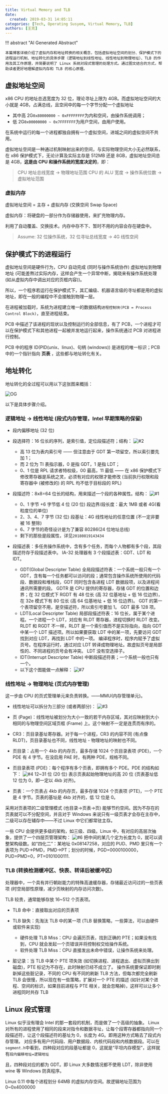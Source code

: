 ```yaml
---
title: Virtual Memory and TLB
date:
  created: 2019-03-31 14:05:11
categories: [Tech, Operating Susyem, Virtual Memory, TLB]
authors: [王克]
---
```


!!! abstract "AI Generated Abstract"

    本篇博客详细介绍了虚拟内存和地址转换的相关概念，包括虚拟地址空间的划分、保护模式下的进程运行机制、地址转化的具体步骤（逻辑地址到线性地址、线性地址到物理地址）、TLB 的作用及其工作原理，并简要说明了 Linux 系统对段式管理的处理方式。通过图文结合的方式，帮助读者更好地理解虚拟内存和 TLB 的核心原理。

<!-- more -->

## 虚拟地址空间

x86 CPU 的地址总选宽度为 32 位，理论寻址上限为 4GB。而虚拟地址空间的大小就是 4GB，占满总线，且空间中的每一个字节分配一个虚拟地址

* 其中高 2G`0x80000000 ~ 0xFFFFFFFF`为内和空间，由操作系统调用；
* 低 2G`0x00000000 ~ 0x7FFFFFFF`为用户空间，由用户使用。

在系统中运行的每一个进程都独自拥有一个虚拟空间，进城之间的虚拟空间不共用。

虚拟地址空间是一种通过机制映射出来的空间，与实际物理空间大小无必然联系，在 x86 保护模式下，无论计算及实际主存是 512MB 还是 8GB，虚拟地址空间总是 4GB，**这是由 CPU 和操作系统的宽度决定的**，即：

> CPU 地址总线宽度 → 物理地址范围
> CPU 的 ALU 宽度 → 操作系统位数 → 虚拟地址范围

### 虚拟内存

虚拟地址空间 = 主存 + 虚拟内存 (交换空间 Swap Space)

虚拟内存：将硬盘的一部分作为存储器使用，来扩充物理内存。

利用了自动覆盖、交换技术。内存中存不下、暂时不用的内容会存在硬盘中。

> Assume: 32 位操作系统，32 位寻址总线宽度 → 4G 线性空间

## 保护模式下的进程运行

虚拟地址空间是硬件行为，CPU 自动完成 (同时与操作系统协作) 虚拟地址到物理地址 (可能差熬过实际内存，这样会产生一个异常中断，揭晓来有操作系统处理 (如从虚拟内存中调出对应的页框内容))。

所以，一个程序若运行在保护模式下，其汇编级、机器语言级的寻址都是用的虚拟地址，即在一般的编程中不会接触到物理一层。

在进程被加载时，系统为进程建立唯一的数据结构`进程控制块(PCB = Process Control Block)`，直至进程结束。

PCB 中描述了该进程的现状以及控制运行的全部信息，有了 PCB，一个进程才可以在保护模式下和其他进程一起被并发地运行起来，操作系统通过 PCB 对进程进行控制。

PCB 中的程序 ID(PID(unix、linux)、句柄 (windows)) 是进程的唯一标识；PCB 中的一个指针指向 **页表** ，这些都与地址转化有关。

## 地址转化

地址转化的全过程可以用以下这张图来概括：

![OG](./03-31-Virtual-Memory-and-TLB.assets/OG.webp)

以下是具体步骤介绍。

### 逻辑地址 → 线性地址 (段式内存管理，Intel 早期策略的保留)

* 段内偏移地址 (32 位)

* 段选择符：16 位长的序列，是索引值，定位段描述符；结构：
  ![#2](./03-31-Virtual-Memory-and-TLB.assets/%232.webp)
    * 高 13 位为表内索引号 —— 但注意由于 GDT 第一项留空，所以索引要先加 1；
    * 而 2 位为 TI 表指示器，0 是指 GDT，1 是指 LDT；
    * 0、1 位是 RPL 请求者特权级，00 最高，11 最低 —— 在 x86 保护模式下修改寄存器是系统之灵，必须有对应的权限才能修改 (当前执行权限和段寄存器中 (被修改的) 的 RPL 均不低于目标段的 RPL)

* 段描述符：8x8=64 位长的结构，用来描述一个段的各种属性。结构：
   ![#1](./03-31-Virtual-Memory-and-TLB.assets/%231.webp)
    * 0、1 字节 +6 字节低 4 位 (20 位) 段边界/段长度：最大 1MB 或者 4G(看粒度位的单位)
    * 2、3、4、7 字节 (32 位) 段基址：4G 线性地址的任意位置 (不一定非要被 16 整除)
    * 6、7 字节的奇怪设计是为了兼容 80286(24 位地址总线)
    * 剩下的那些是段属性，详见`20180819143434`

* 段描述表：多任务操作系统中，含有多个任务，而每个人物都有多个段，其段描述符存于段描述表中。
  IA-32 处理器有 3 个段描述表：GDT、LDT 和 IDT。
    * GDT(Global Descripter Table) 全局段描述符表：一个系统一般只有一个 GDT，含有每一个任务都可以访问的段；通常包含操作系统所使用的代码段、数据段和堆栈段，GDT 同时包含各进程 LDT 数据段项，以及进程间通讯所需要的段。
    GDTR 是 CPU 提供的寄存器，存储 GDT 的位置和边界；在 32 位模式下 RGDT 有 48 位长 (高 32 位基地址 + 低 16 位边界)，在 32e 模式下有 80 位长 (高 64 位基地址 + 低 16 位边界)。
    GDT 的第一个表项留空不用，是空描述符，所以索引号要加 1。
    GDT 最多 128 项。
    * LDT(Local Descripter Table) 局部段描述符表：16 位长，属于某个进程。一个进程一个 LDT，对应有 RLDT 寄存器，进程切换时 RLDT 改变。
    RLDT 和 RGDT 不一样，RLDT 是一个索引值而不是实际指向，指向 GDT 中某一个 LDT 描述项。所以如果要获取 LDT 中的某一项，先要访问 GDT 找到对应 LDT，再找到 LDT 中的一项。
    编译程序时，程序内赋予了虚拟页号。在程序运行时，通过对应 LDT 转译成物理地址。故虚拟页号是局部性的、不同进程的页号会有冲突。
    LDT 没有空选择子。
    * IDT(Interrupt Descripter Table) 中断段描述符表；一个系统一般也只有一个。
    * 以下这个图能做一点解释：
    ![#7](./03-31-Virtual-Memory-and-TLB.assets/%237.webp)

### 线性地址 → 物理地址 (页式内存管理)

这一步由 CPU 的页式管理单元来负责转换。——MMU(内存管理单元)。

* 线性地址可以拆分为三部分 (或者两部分)：
  ![#3](./03-31-Virtual-Memory-and-TLB.assets/%233.webp)

* 页 (Page)：线性地址被划分为大小一致的若干内存区域，其对应映射到大小相同的与物理空间区域页框 (Frame) 上。这个映射不一定是连贯而有序的。

* CR3：页目录基址寄存器。对于每一个进程，CR3 的内容不同 (有点像 RLDT)，页目录基址也不同，线性地址 - 物理地址的映射也不同。

* 页目录：占用一个 4kb 的内存页，最多存储 1024 个页目录表项 (PDE)，一个 PDE 有 4 字节。在没启用 PAE 时，有两种 PDE，规格不同。

* 页目录表项 (PDE)：每个程序有多个页表，即拥有多个 PDE。PDE 的结构如下：
  ![#4](./03-31-Virtual-Memory-and-TLB.assets/%234.webp)
  12~31 位 (20 位) 表示页表起始物理地址的高 20 位 (页表基址低 12 位为 0，即一定以 4kb 对齐)。

* 页表：一个页表占 4kb 的内存页，最多存储 1024 个页表项 (PTE)，一个 PTE 是 4 字节。页表的基址是 4kb 对齐的，低 12 位是 0。

采用对页表项的二级管理模式 (也目录→页表→页) 能够节约空间。因为不存在的页表就可以不分配空间，并且对于 Windows 来说只有一级页表才会存在主存中，二级可以存在辅存中——不过 Linux 中它们都常驻主存。

一些 CPU 会提供更多级的架构，如三级、四级。Linux 中，有对应的高层次抽象，提供了一个四层页管理架构：
![#6](./03-31-Virtual-Memory-and-TLB.assets/%236.webp)
把中间的某几个定为长度为 0，就可以调整架构级数。如“四化二”：某地址 0x08147258，对应的 PUD、PMD 里只有一个表项为 PUD→PMD，PMD→PT；划分的时候，PGD=0000100000，PUD=PMD=0，PT=0101000111.

### TLB (转换检测缓冲区、快表、转译后被缓冲区)

处理器中，一个具有并行朝赵能力的特殊高速缓存器，存储最近访问过的一些页表项 (时空局部性原理，减少页映射的内存访问次数)。

TLB 较贵，通常能够存放 16~512 个页表项。

* TLB 命中：直接取出对应的页表项
* TLB 缺失：先淘汰 TLB 中的某一项 (TLB 替换策略，一些算法，可以由硬件或软件来实现)
    * 硬件处理 TLB Miss：CPU 会遍历页表，找到正确的 PTE；如果没有找到，CPU 就会发起一个页错误并将控制权交给操作系统。
    * 软件处理 TLB Miss：CPU 直接发出未命中错误，让操作系统来处理。

* 脏记录：当 TLB 中某个 PTE 项失效 (如切换进程、进程退出、虚拟页换出到磁盘)，PTE 标记为不存在，此时映射已经不成立了。
  操作系统要保证即时刷新掉这些脏记录，不同的 CPU 有不同的刷新 TLB 方法，但每次都完全刷新 TLB 会很慢，所以现在有一些策略，扩展对一个 PTE 的描述 (如针对某个进程、空间的标识，如果目前进程与 PTE 相关，就会忽略掉)，这样可以让多个进程同时共存 TLB

## Linux 段式管理

Linux 似乎没有理会 Intel 的那一套段的机制，而是做了一个高级的抽象。
Linux 对所有的进程使用了相同的段来对指令和数据寻址，让每个段寄存器都指向同一个段描述符，让这个段描述符的基址为 0，长度为 4G。即用这种方式略去了段式内存管理。
对应多有用户代码段、用户数据段、内核代码段和内核数据段。可以在`segment.h`中看到，四种段对应的段基址都是 0，这就是“平坦内存模型”，这样就有`段内偏移地址=逻辑地址`

且，四种段对应的都为 GDT。即 Linux 大多数情况都不使用 LDT，除非使用 wine 等 Windows 防真程序。

Linux 0.11 中每个进程划分 64MB 的虚拟内存空间。故逻辑地址范围为 0~0x4000000
